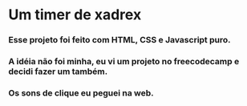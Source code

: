 # Um timer de xadrex

### Esse projeto foi feito com HTML, CSS e Javascript puro.

### A idéia não foi minha, eu vi um projeto no freecodecamp e decidi fazer um também.

### Os sons de clique eu peguei na web.